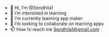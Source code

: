 - 👋 Hi, I’m @Sendhila1
- 👀 I’m interested in learning
- 🌱 I’m currently learning app maker
- 💞️ I’m looking to collaborate on learning apps
- 📫 How to reach me Sendhila1@gmail.com

<!---
Sendhila1/Sendhila1 is a ✨ special ✨ repository because its `README.md` (this file) appears on your GitHub profile.
You can click the Preview link to take a look at your changes.
--->

